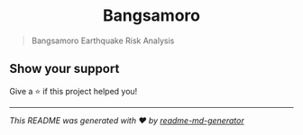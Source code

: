 <h1 align="center">Bangsamoro</h1>
<p>
</p>

> Bangsamoro Earthquake Risk Analysis

## Show your support

Give a ⭐️ if this project helped you!

***
_This README was generated with ❤️ by [readme-md-generator](https://github.com/kefranabg/readme-md-generator)_